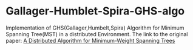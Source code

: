 # Gallager-Humblet-Spira-GHS-algo

Implementation of GHS(Gallager,Humbelt,Spira) Algorithm for Minimum Spanning Tree(MST) in a distributed Environment. The link to the original paper: [A Distributed Algorithm for Minimum-Weight
Spanning Trees ](https://dl.acm.org/doi/pdf/10.1145/357195.357200)
